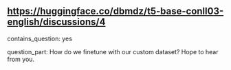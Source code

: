 ## https://huggingface.co/dbmdz/t5-base-conll03-english/discussions/4

contains_question: yes

question_part: How do we finetune with our custom dataset? Hope to hear from you.